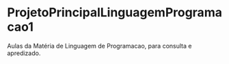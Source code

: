 # ProjetoPrincipalLinguagemProgramacao1
Aulas da Matéria de Linguagem de Programacao, para consulta e apredizado.
